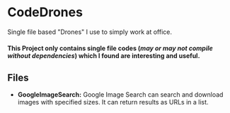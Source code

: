 # CodeDrones
Single file based "Drones" I use to simply work at office.

#### This Project only contains single file codes (*may or may not compile without dependencies*) which I found are interesting and useful.

## Files
*  **GoogleImageSearch:**
Google Image Search can search and download images with specified sizes. It can return results as URLs in a list.
